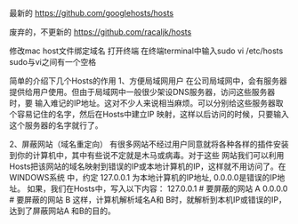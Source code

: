 最新的
https://github.com/googlehosts/hosts

废弃的，不更新的
https://github.com/racaljk/hosts


修改mac host文件绑定域名
打开终端
在终端terminal中输入sudo vi /etc/hosts sudo与vi之间有一个空格


简单的介绍下几个Hosts的作用
1、方便局域网用户
    在公司局域网中，会有服务器提供给用户使用。但由于局域网中一般很少架设DNS服务器，访问这些服务器时，要
输入难记的IP地址。这对不少人来说相当麻烦。可以分别给这些服务器取个容易记住的名字，然后在Hosts中建立IP
映射，这样以后访问的时候，只要输入这个服务器的名字就行了。

2、屏蔽网站（域名重定向）
    有很多网站不经过用户同意就将各种各样的插件安装到你的计算机中，其中有些说不定就是木马或病毒。对于这些
网站我们可以利用Hosts把该网站的域名映射到错误的IP或本地计算机的IP，这样就不用访问了。在WINDOWS系统
中，约定 127.0.0.1 为本地计算机的IP地址, 0.0.0.0是错误的IP地址。
如果，我们在Hosts中，写入以下内容：
127.0.0.1 # 要屏蔽的网站 A
0.0.0.0 # 要屏蔽的网站 B
这样，计算机解析域名A和 B时，就解析到本机IP或错误的IP，达到了屏蔽网站A 和B的目的。


